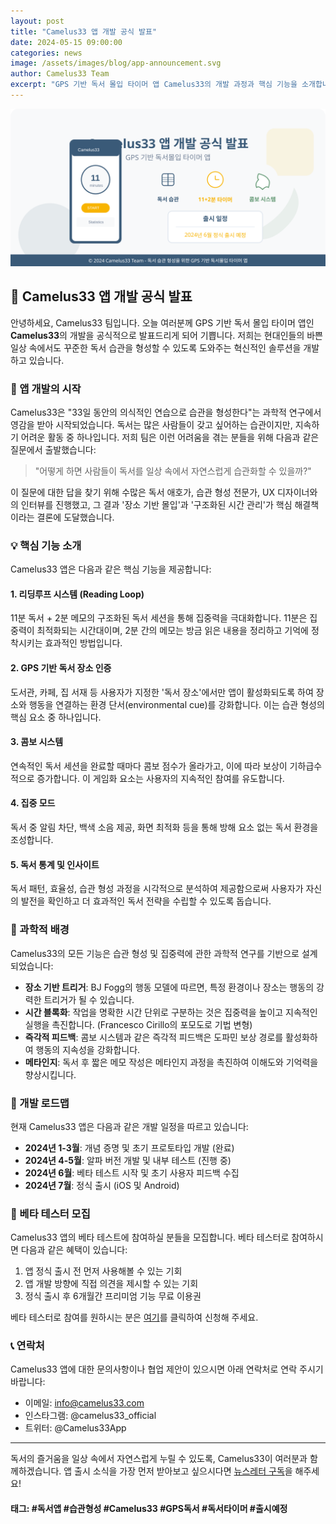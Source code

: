 ```yaml
---
layout: post
title: "Camelus33 앱 개발 공식 발표"
date: 2024-05-15 09:00:00
categories: news
image: /assets/images/blog/app-announcement.svg
author: Camelus33 Team
excerpt: "GPS 기반 독서 몰입 타이머 앱 Camelus33의 개발 과정과 핵심 기능을 소개합니다."
---
```


![Camelus33 앱 발표](/assets/images/blog/app-announcement.svg)

## 📱 Camelus33 앱 개발 공식 발표

안녕하세요, Camelus33 팀입니다. 오늘 여러분께 GPS 기반 독서 몰입 타이머 앱인 **Camelus33**의 개발을 공식적으로 발표드리게 되어 기쁩니다. 저희는 현대인들의 바쁜 일상 속에서도 꾸준한 독서 습관을 형성할 수 있도록 도와주는 혁신적인 솔루션을 개발하고 있습니다.

### 🌱 앱 개발의 시작

Camelus33은 "33일 동안의 의식적인 연습으로 습관을 형성한다"는 과학적 연구에서 영감을 받아 시작되었습니다. 독서는 많은 사람들이 갖고 싶어하는 습관이지만, 지속하기 어려운 활동 중 하나입니다. 저희 팀은 이런 어려움을 겪는 분들을 위해 다음과 같은 질문에서 출발했습니다:

> "어떻게 하면 사람들이 독서를 일상 속에서 자연스럽게 습관화할 수 있을까?"

이 질문에 대한 답을 찾기 위해 수많은 독서 애호가, 습관 형성 전문가, UX 디자이너와의 인터뷰를 진행했고, 그 결과 '장소 기반 몰입'과 '구조화된 시간 관리'가 핵심 해결책이라는 결론에 도달했습니다.

### 💡 핵심 기능 소개

Camelus33 앱은 다음과 같은 핵심 기능을 제공합니다:

#### 1. 리딩루프 시스템 (Reading Loop)

11분 독서 + 2분 메모의 구조화된 독서 세션을 통해 집중력을 극대화합니다. 11분은 집중력이 최적화되는 시간대이며, 2분 간의 메모는 방금 읽은 내용을 정리하고 기억에 정착시키는 효과적인 방법입니다.

#### 2. GPS 기반 독서 장소 인증

도서관, 카페, 집 서재 등 사용자가 지정한 '독서 장소'에서만 앱이 활성화되도록 하여 장소와 행동을 연결하는 환경 단서(environmental cue)를 강화합니다. 이는 습관 형성의 핵심 요소 중 하나입니다.

#### 3. 콤보 시스템

연속적인 독서 세션을 완료할 때마다 콤보 점수가 올라가고, 이에 따라 보상이 기하급수적으로 증가합니다. 이 게임화 요소는 사용자의 지속적인 참여를 유도합니다.

#### 4. 집중 모드

독서 중 알림 차단, 백색 소음 제공, 화면 최적화 등을 통해 방해 요소 없는 독서 환경을 조성합니다.

#### 5. 독서 통계 및 인사이트

독서 패턴, 효율성, 습관 형성 과정을 시각적으로 분석하여 제공함으로써 사용자가 자신의 발전을 확인하고 더 효과적인 독서 전략을 수립할 수 있도록 돕습니다.

### 🔬 과학적 배경

Camelus33의 모든 기능은 습관 형성 및 집중력에 관한 과학적 연구를 기반으로 설계되었습니다:

- **장소 기반 트리거**: BJ Fogg의 행동 모델에 따르면, 특정 환경이나 장소는 행동의 강력한 트리거가 될 수 있습니다.
- **시간 블록화**: 작업을 명확한 시간 단위로 구분하는 것은 집중력을 높이고 지속적인 실행을 촉진합니다. (Francesco Cirillo의 포모도로 기법 변형)
- **즉각적 피드백**: 콤보 시스템과 같은 즉각적 피드백은 도파민 보상 경로를 활성화하여 행동의 지속성을 강화합니다.
- **메타인지**: 독서 후 짧은 메모 작성은 메타인지 과정을 촉진하여 이해도와 기억력을 향상시킵니다.

### 🚀 개발 로드맵

현재 Camelus33 앱은 다음과 같은 개발 일정을 따르고 있습니다:

- **2024년 1-3월**: 개념 증명 및 초기 프로토타입 개발 (완료)
- **2024년 4-5월**: 알파 버전 개발 및 내부 테스트 (진행 중)
- **2024년 6월**: 베타 테스트 시작 및 초기 사용자 피드백 수집
- **2024년 7월**: 정식 출시 (iOS 및 Android)

### 🔔 베타 테스터 모집

Camelus33 앱의 베타 테스트에 참여하실 분들을 모집합니다. 베타 테스터로 참여하시면 다음과 같은 혜택이 있습니다:

1. 앱 정식 출시 전 먼저 사용해볼 수 있는 기회
2. 앱 개발 방향에 직접 의견을 제시할 수 있는 기회
3. 정식 출시 후 6개월간 프리미엄 기능 무료 이용권

베타 테스터로 참여를 원하시는 분은 [여기](/contact)를 클릭하여 신청해 주세요.

### 📞 연락처

Camelus33 앱에 대한 문의사항이나 협업 제안이 있으시면 아래 연락처로 연락 주시기 바랍니다:

- 이메일: info@camelus33.com
- 인스타그램: @camelus33_official
- 트위터: @Camelus33App

---

독서의 즐거움을 일상 속에서 자연스럽게 누릴 수 있도록, Camelus33이 여러분과 함께하겠습니다. 앱 출시 소식을 가장 먼저 받아보고 싶으시다면 [뉴스레터 구독](/newsletter)을 해주세요!

#### 태그: #독서앱 #습관형성 #Camelus33 #GPS독서 #독서타이머 #출시예정 